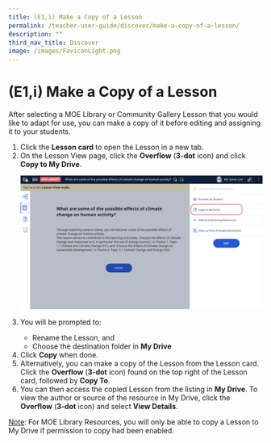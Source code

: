 ```yaml
---
title: (E1,i) Make a Copy of a Lesson
permalink: /teacher-user-guide/discover/make-a-copy-of-a-lesson/
description: ""
third_nav_title: Discover
image: /images/FaviconLight.png
---
```

<h1>(E1,i) Make a Copy of a Lesson</h1>
<p>After selecting a MOE Library or Community Gallery Lesson that you would like to adapt for use, you can make a copy of it before editing and assigning it to your students.</p>

<ol>
  <li>Click the <strong>Lesson card</strong> to open the Lesson in a new tab.</li>
  <li>On the Lesson View page, click the <strong>Overflow</strong> (<strong>3-dot</strong> icon) and click <strong>Copy to My Drive</strong>.</li>
  
<a target="_blank" href="/images/2Teacher/D-CopytoMyDrive.png"><img alt="CopytoMyDrive" src="/images/2Teacher/D-CopytoMyDrive.png"></a>
  
  <li>You will be prompted to:</li>
  <ul>
    <li>Rename the Lesson, and</li>
    <li>Choose the destination folder in <strong>My Drive</strong></li>
  </ul>
  <li>Click <strong>Copy</strong> when done.</li>
  <li>Alternatively, you can make a copy of the Lesson from the Lesson card. Click the <strong>Overflow</strong> (<strong>3-dot</strong> icon) found on the top right of the Lesson card, followed by <strong>Copy To</strong>.</li>
  <li>You can then access the copied Lesson from the listing in <strong>My Drive</strong>. To view the author or source of the resource in My Drive, click the <strong>Overflow</strong> (<strong>3-dot</strong> icon) and select <strong>View Details</strong>.</li>
</ol>

<p><u>Note</u>: For MOE Library Resources, you will only be able to copy a Lesson to My Drive if permission to copy had been enabled.</p>